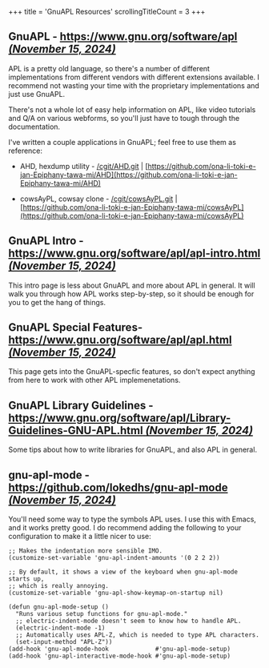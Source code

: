 +++
title               = 'GnuAPL Resources'
scrollingTitleCount = 3
+++

## GnuAPL - [https://www.gnu.org/software/apl *(November 15, 2024)*](https://www.gnu.org/software/apl)

APL is a pretty old language, so there's a number of different implementations
from different vendors with different extensions available. I recommend not
wasting your time with the proprietary implementations and just use GnuAPL.

There's not a whole lot of easy help information on APL, like video tutorials
and Q/A on various webforms, so you'll just have to tough through the
documentation.

I've written a couple applications in GnuAPL; feel free to use them as
reference:

- AHD, hexdump utility - [/cgit/AHD.git](/cgit/AHD.git) | [https://github.com/ona-li-toki-e-jan-Epiphany-tawa-mi/AHD](https://github.com/ona-li-toki-e-jan-Epiphany-tawa-mi/AHD)

- cowsAyPL, cowsay clone - [/cgit/cowsAyPL.git](/cgit/cowsAyPL.git) | [https://github.com/ona-li-toki-e-jan-Epiphany-tawa-mi/cowsAyPL](https://github.com/ona-li-toki-e-jan-Epiphany-tawa-mi/cowsAyPL)

## GnuAPL Intro - [https://www.gnu.org/software/apl/apl-intro.html *(November 15, 2024)*](https://www.gnu.org/software/apl/apl-intro.html)

This intro page is less about GnuAPL and more about APL in general. It will walk
you through how APL works step-by-step, so it should be enough for you to get
the hang of things.

## GnuAPL Special Features- [https://www.gnu.org/software/apl/apl.html *(November 15, 2024)*](https://www.gnu.org/software/apl/apl.html)

This page gets into the GnuAPL-specfic features, so don't expect anything from
here to work with other APL implemenetations.

## GnuAPL Library Guidelines - [https://www.gnu.org/software/apl/Library-Guidelines-GNU-APL.html *(November 15, 2024)*](https://www.gnu.org/software/apl/Library-Guidelines-GNU-APL.html)

Some tips about how to write libraries for GnuAPL, and also APL in general.

## gnu-apl-mode - [https://github.com/lokedhs/gnu-apl-mode *(November 15, 2024)*](https://github.com/lokedhs/gnu-apl-mode)

You'll need some way to type the symbols APL uses. I use this with Emacs, and it
works pretty good. I do recommend adding the following to your configuration to
make it a little nicer to use:

```elisp
;; Makes the indentation more sensible IMO.
(customize-set-variable 'gnu-apl-indent-amounts '(0 2 2 2))

;; By default, it shows a view of the keyboard when gnu-apl-mode starts up,
;; which is really annoying.
(customize-set-variable 'gnu-apl-show-keymap-on-startup nil)

(defun gnu-apl-mode-setup ()
  "Runs various setup functions for gnu-apl-mode."
  ;; electric-indent-mode doesn't seem to know how to handle APL.
  (electric-indent-mode -1)
  ;; Automatically uses APL-Z, which is needed to type APL characters.
  (set-input-method "APL-Z"))
(add-hook 'gnu-apl-mode-hook             #'gnu-apl-mode-setup)
(add-hook 'gnu-apl-interactive-mode-hook #'gnu-apl-mode-setup)
```

